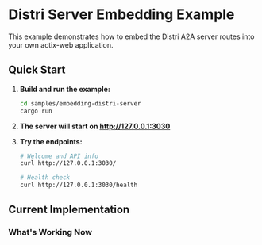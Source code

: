 # Distri Server Embedding Example

This example demonstrates how to embed the Distri A2A server routes into your own actix-web application.


## Quick Start

1. **Build and run the example:**
   ```bash
   cd samples/embedding-distri-server
   cargo run
   ```

2. **The server will start on http://127.0.0.1:3030**

3. **Try the endpoints:**
   ```bash
   # Welcome and API info
   curl http://127.0.0.1:3030/
   
   # Health check
   curl http://127.0.0.1:3030/health
   ```

## Current Implementation

### What's Working Now

